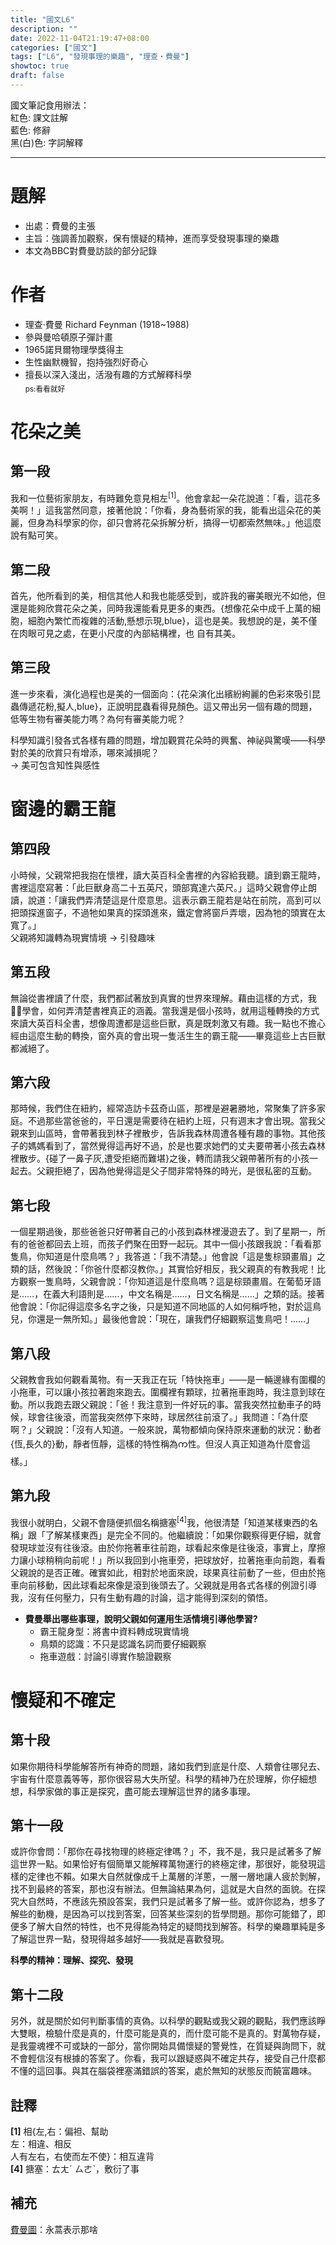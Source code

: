 ```yaml
---
title: "國文L6"
description: ""
date: 2022-11-04T21:19:47+08:00
categories: ["國文"]
tags: ["L6", "發現事理的樂趣", "理查‧費曼"]
showtoc: true
draft: false
---
```

國文筆記食用辦法：  
<red>紅色</red>: 課文註解  
<blue>藍色</blue>: 修辭  
黑(白)色: 字詞解釋  

------------
# 題解
- 出處：費曼的主張
- 主旨：強調善加觀察，保有懷疑的精神，進而享受發現事理的樂趣
- 本文為BBC對費曼訪談的部分記錄

# 作者
- 理查‧費曼 Richard Feynman (1918~1988)
- 參與曼哈頓原子彈計畫
- 1965諾貝爾物理學獎得主
- 生性幽默機智，抱持強烈好奇心
- 擅長以深入淺出，活潑有趣的方式解釋科學  
<sub>ps:看看就好</sub>

# 花朵之美
## 第一段
我和一位藝術家朋友，有時難免意見相左<sup>[1]</sup>。他會拿起一朵花說道：「看，這花多美啊！」這我當然同意，接著他說：「你看，身為藝術家的我，能看出這朵花的美麗，但身為科學家的你，卻只會將花朵拆解分析，搞得一切都索然無味。」他這麼說有點可笑。

## 第二段
首先，他所看到的美，相信其他人和我也能感受到，或許我的審美眼光不如他，但還是能夠欣賞花朵之美，同時我還能看見更多的東西。{想像花朵中成千上萬的細胞，細胞內繁忙而複雜的活動,<blue>懸想示現</blue>,blue}，這也是美。我想說的是，美不僅在肉眼可見之處，在更小尺度的內部結構裡，也
自有其美。

## 第三段
進一步來看，演化過程也是美的一個面向：{花朵演化出繽紛絢麗的色彩來吸引昆蟲傳遞花粉,<blue>擬人</blue>,blue}，正說明昆蟲看得見顏色。這又帶出另一個有趣的問題，低等生物有審美能力嗎？為何有審美能力呢？  

科學知識引發各式各樣有趣的問題，增加觀賞花朵時的興奮、神祕與驚嘆——科學對於美的欣賞只有增添，哪來減損呢？  
<red> → 美可包含知性與感性</red>

# 窗邊的霸王龍
## 第四段
小時候，父親常把我抱在懷裡，讀大英百科全書裡的內容給我聽。讀到霸王龍時，書裡這麼寫著：「此巨獸身高二十五英尺，頭部寬達六英尺。」這時父親會停止朗讀，說道：「讓我們弄清楚這是什麼意思。這表示霸王龍若是站在前院，高到可以把頭探進窗子，不過牠如果真的探頭進來，鐵定會將窗戶弄壞，因為牠的頭實在太寬了。」  
<red>父親將知識轉為現實情境 → 引發趣味</red>

## 第五段
無論從書裡讀了什麼，我們都試著放到真實的世界來理解。藉由這樣的方式，我࿿࿿學會，如何弄清楚書裡真正的涵義。當我還是個小孩時，就用這種轉換的方式來讀大英百科全書，想像周遭都是這些巨獸，真是既刺激又有趣。我一點也不擔心經由這麼生動的轉換，窗外真的會出現一隻活生生的霸王龍——畢竟這些上古巨獸都滅絕了。

## 第六段
那時候，我們住在紐約，經常造訪卡茲奇山區，那裡是避暑勝地，常聚集了許多家庭。不過那些當爸爸的，平日還是需要待在紐約上班，只有週末才會出現。當我父親來到山區時，會帶著我到林子裡散步，告訴我森林周遭各種有趣的事物。其他孩子的媽媽看到了，當然覺得這再好不過，於是也要求她們的丈夫要帶著小孩去森林裡散步。{碰了一鼻子灰,遭受拒絕而難堪}之後，轉而請我父親帶著所有的小孩一起去。父親拒絕了，因為他覺得這是父子間非常特殊的時光，是很私密的互動。

## 第七段
一個星期過後，那些爸爸只好帶著自己的小孩到森林裡漫遊去了。到了星期一，所有的爸爸都回去上班，而孩子們聚在田野一起玩。其中一個小孩跟我說：「看看那隻鳥，你知道是什麼鳥嗎？」我答道：「我不清楚。」他會說「這是隻棕頸畫眉」之類的話，然後說：「你爸什麼都沒教你。」其實恰好相反，我父親真的有教我呢！比方觀察一隻鳥時，父親會說：「你知道這是什麼鳥嗎？這是棕頸畫眉。在葡萄牙語是……，在義大利語則是……，中文名稱是……，日文名稱是……」之類的話。接著他會說：「你記得這麼多名字之後，只是知道不同地區的人如何稱呼牠，對於這鳥兒，你還是一無所知。」最後他會說：「現在，讓我們仔細觀察這隻鳥吧！……」

## 第八段
父親教會我如何觀看萬物。有一天我正在玩「特快拖車」——是一輛邊緣有圍欄的小拖車，可以讓小孩拉著跑來跑去。圍欄裡有顆球，拉著拖車跑時，我注意到球在動。所以我跑去跟父親說：「爸！我注意到一件好玩的事。當我突然拉動車子的時候，球會往後滾，而當我突然停下來時，球居然往前滾了。」我問道：「為什麼啊？」父親說：「沒有人知道。一般來說，萬物都傾向保持原來運動的狀況：動者{恆,長久的}動，靜者恆靜，這樣的特性稱為က性。但沒人真正知道為什麼會這樣。」

## 第九段
我很小就明白，父親不會隨便抓個名稱搪塞<sup>[4]</sup>我，他很清楚「知道某樣東西的名稱」跟「了解某樣東西」是完全不同的。他繼續說：「如果你觀察得更仔細，就會發現球並沒有往後滾。由於你拖著車往前跑，球看起來像是往後滾，事實上，摩擦力讓小球稍稍向前呢！」所以我回到小拖車旁，把球放好，拉著拖車向前跑，看看父親說的是否正確。確實如此，相對於地面來說，球果真往前動了一些，但由於拖車向前移動，因此球看起來像是滾到後頭去了。父親就是用各式各樣的例證引導我，沒有任何壓力，只有生動有趣的討論，這才能得到深刻的領悟。

- **費曼舉出哪些事理，說明父親如何運用生活情境引導他學習?**
  - 霸王龍身型：將書中資料轉成現實情境
  - 鳥類的認識：不只是認識名詞而要仔細觀察
  - 拖車遊戲：討論引導實作驗證觀察

# 懷疑和不確定
## 第十段
如果你期待科學能解答所有神奇的問題，諸如我們到底是什麼、人類會往哪兒去、宇宙有什麼意義等等，那你很容易大失所望。科學的精神乃在於理解，你仔細想想，科學家做的事正是探究，盡可能去理解這世界的諸多事理。

## 第十一段
或許你會問：「那你在尋找物理的終極定律嗎？」不，我不是，我只是試著多了解這世界一點。如果恰好有個簡單又能解釋萬物運行的終極定律，那很好，能發現這樣的定律也不賴。如果大自然就像成千上萬層的洋蔥，一層一層地讓人疲於剝解，找不到最終的答案，那也沒有辦法。但無論結果為何，這就是大自然的面貌。在探究大自然時，不應該先預設答案，我們只是試著多了解一些。或許你認為，想多了解些的動機，是因為可以找到答案，回答某些深刻的哲學問題。那你可能錯了，即便多了解大自然的特性，也不見得能為特定的疑問找到解答。科學的樂趣單純是多了解這世界一點，發現得越多越好——我就是喜歡發現。

**<red>科學的精神：理解、探究、發現</red>**

## 第十二段
另外，就是關於如何判斷事情的真偽。以科學的觀點或我父親的觀點，我們應該睜大雙眼，檢驗什麼是真的，什麼可能是真的，而什麼可能不是真的。對萬物存疑，是我靈魂裡不可或缺的一部分，當你開始具備懷疑的警覺性，在質疑與詢問下，就不會輕信沒有根據的答案了。你看，我可以跟疑惑與不確定共存，接受自己什麼都不懂的這回事。與其在腦袋裡塞滿錯誤的答案，處於無知的狀態反而饒富趣味。

## 註釋
**[1]** 相{左,右：偏袒、幫助<br>左：相違、相反<br>人有左右，右使而左不使}：相互違背  
**[4]** 搪塞：ㄊㄤˊ ㄙㄜˋ，敷衍了事

## 補充
[費曼圖](https://upload.wikimedia.org/wikipedia/commons/thumb/1/1a/RichardFeynman-PaineMansionWoods1984_copyrightTamikoThiel_bw.jpg/220px-RichardFeynman-PaineMansionWoods1984_copyrightTamikoThiel_bw.jpg)：永蒿表示那啥
